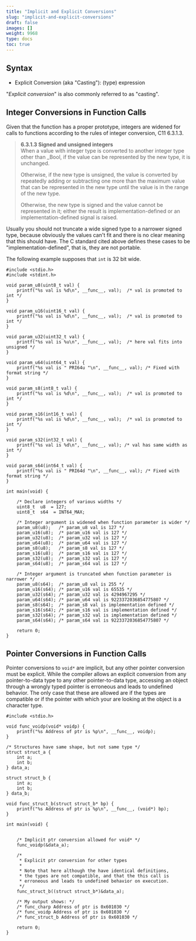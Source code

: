 ```yaml
---
title: "Implicit and Explicit Conversions"
slug: "implicit-and-explicit-conversions"
draft: false
images: []
weight: 9968
type: docs
toc: true
---
```


## Syntax
- Explicit Conversion (aka "Casting"): (type) expression

"*Explicit conversion*" is also commonly referred to as "casting".

## Integer Conversions in Function Calls
Given that the function has a proper prototype, integers are widened for calls to functions according to the rules of integer conversion, C11 6.3.1.3.

> **6.3.1.3 Signed and unsigned integers**  
> When a value with integer type is converted to another integer type other than _Bool, if the value can
> be represented by the new type, it is unchanged.
> 
> Otherwise, if the new type is unsigned, the value is converted by
> repeatedly adding or subtracting one more than the maximum value that
> can be represented in the new type until the value is in the range of
> the new type.
> 
> Otherwise, the new type is signed and the value cannot be represented
> in it; either the result is implementation-defined or an
> implementation-defined signal is raised.

Usually you should not truncate a wide signed type to a narrower signed type, because obviously the values can't fit and there is no clear meaning that this should have. The C standard cited above defines these cases to be "implementation-defined", that is, they are not portable.

The following example supposes that `int` is 32 bit wide.

    #include <stdio.h>
    #include <stdint.h>

    void param_u8(uint8_t val) {
        printf("%s val is %d\n", __func__, val);  /* val is promoted to int */
    }

    void param_u16(uint16_t val) {
        printf("%s val is %d\n", __func__, val);  /* val is promoted to int */
    }

    void param_u32(uint32_t val) {
        printf("%s val is %u\n", __func__, val);  /* here val fits into unsigned */
    }

    void param_u64(uint64_t val) {
        printf("%s val is " PRI64u "\n", __func__, val); /* Fixed with format string */
    }

    void param_s8(int8_t val) {
        printf("%s val is %d\n", __func__, val);  /* val is promoted to int */
    }

    void param_s16(int16_t val) {
        printf("%s val is %d\n", __func__, val);  /* val is promoted to int */
    }

    void param_s32(int32_t val) {
        printf("%s val is %d\n", __func__, val); /* val has same width as int */
    }

    void param_s64(int64_t val) {
        printf("%s val is " PRI64d "\n", __func__, val); /* Fixed with format string */
    }

    int main(void) {
 
        /* Declare integers of various widths */
        uint8_t  u8  = 127;
        uint8_t  s64  = INT64_MAX;

        /* Integer argument is widened when function parameter is wider */
        param_u8(u8);   /* param_u8 val is 127 */
        param_u16(u8);  /* param_u16 val is 127 */
        param_u32(u8);  /* param_u32 val is 127 */
        param_u64(u8);  /* param_u64 val is 127 */
        param_s8(u8);   /* param_s8 val is 127 */
        param_s16(u8);  /* param_s16 val is 127 */
        param_s32(u8);  /* param_s32 val is 127 */
        param_s64(u8);  /* param_s64 val is 127 */

        /* Integer argument is truncated when function parameter is narrower */
        param_u8(s64);  /* param_u8 val is 255 */
        param_u16(s64); /* param_u16 val is 65535 */
        param_u32(s64); /* param_u32 val is 4294967295 */
        param_u64(s64); /* param_u64 val is 9223372036854775807 */
        param_s8(s64);  /* param_s8 val is implementation defined */
        param_s16(s64); /* param_s16 val is implementation defined */
        param_s32(s64); /* param_s32 val is implementation defined */
        param_s64(s64); /* param_s64 val is 9223372036854775807 */

        return 0;
    }

## Pointer Conversions in Function Calls
Pointer conversions to `void*` are implicit, but any other pointer conversion must be explicit. While the compiler allows an explicit conversion from any pointer-to-data type to any other pointer-to-data type,  accessing an object through a wrongly typed pointer is erroneous and leads to undefined behavior. The only case that these are allowed are if the types are compatible or if the pointer with which your are looking at the object is a character type.

    #include <stdio.h>

    void func_voidp(void* voidp) {
        printf("%s Address of ptr is %p\n", __func__, voidp);
    }

    /* Structures have same shape, but not same type */
    struct struct_a {
        int a;
        int b;
    } data_a;

    struct struct_b {
        int a;
        int b;
    } data_b;

    void func_struct_b(struct struct_b* bp) {
        printf("%s Address of ptr is %p\n", __func__, (void*) bp);
    }

    int main(void) {


        /* Implicit ptr conversion allowed for void* */
        func_voidp(&data_a);

        /*
         * Explicit ptr conversion for other types
         *
         * Note that here although the have identical definitions,
         * the types are not compatible, and that the this call is
         * erroneous and leads to undefined behavior on execution.
         */
        func_struct_b((struct struct_b*)&data_a);

        /* My output shows: */
        /* func_charp Address of ptr is 0x601030 */
        /* func_voidp Address of ptr is 0x601030 */
        /* func_struct_b Address of ptr is 0x601030 */

        return 0;
    }

